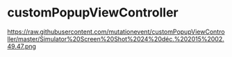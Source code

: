 # customPopupViewController

https://raw.githubusercontent.com/mutationevent/customPopupViewController/master/Simulator%20Screen%20Shot%2024%20déc.%202015%2002.49.47.png
